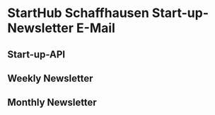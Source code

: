 # StartHub Schaffhausen Start-up-Newsletter E-Mail

## Start-up-API



## Weekly Newsletter



## Monthly Newsletter